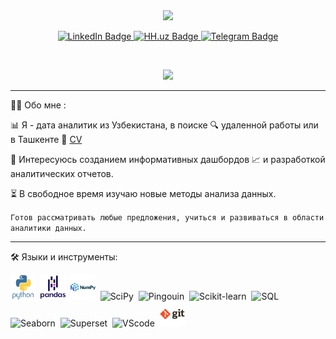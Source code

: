 <div id="header" align="center">
  <img src="https://i.pinimg.com/564x/e1/b8/29/e1b829532b6f6441c158541af84c1964.jpg" width="200"/>
</div>
<p align="center">
  <a href="http://www.linkedin.com/in/evanc001">
    <img src="https://img.shields.io/badge/LinkedIn-blue?style=for-the-badge&logo=linkedin&logoColor=white" alt="LinkedIn Badge"/>
    </a>  
  <a href="https://tashkent.hh.uz/resume/eeff39bcff0caca6fb0039ed1f454b6d4d4741">
    <img src="https://img.shields.io/badge/HH.UZ-FF0000?style=for-the-badge&logo=hackthebox&logoColor=white" alt="HH.uz Badge"/>
  </a>  
  </a>
  <a href="http://t.me/evanc001">
    <img src="https://img.shields.io/badge/Telegram-2CA5E0?style=for-the-badge&logo=telegram&logoColor=white" alt="Telegram Badge"/>
  </a>
</p>
<p align="center">
<img src="https://komarev.com/ghpvc/?username=evanc001&style=flat-square&color=blue" alt=""/>
</p>
<p align="center">
  <img src="https://media.giphy.com/media/hvRJCLFzcasrR4ia7z/giphy.gif" width="100px">
</p>

---
:man_technologist: Обо мне :

📊 Я - дата аналитик из Узбекистана, в поиске 🔍 удаленной работы или в Ташкенте 🌇 [CV](https://drive.google.com/file/d/1FJpumbL9QQBsnYvJIiHS133LqGFVHI5V/view?usp=sharing)

📝 Интересуюсь созданием информативных дашбордов 📈 и разработкой аналитических отчетов.

⏳ В свободное время изучаю новые методы анализа данных.

`Готов рассматривать любые предложения, учиться и развиваться в области аналитики данных.`

---
:hammer_and_wrench: Языки и инструменты:

<div>
  <img src="https://github.com/devicons/devicon/blob/master/icons/python/python-original-wordmark.svg" title="Python" alt="Python" width="40" height="40"/>&nbsp;
  <img src="https://github.com/devicons/devicon/blob/master/icons/pandas/pandas-original-wordmark.svg" title="Pandas" alt="Pandas" width="40" height="40"/>&nbsp;
  <img src="https://github.com/devicons/devicon/blob/master/icons/numpy/numpy-original-wordmark.svg" title="NumPy" alt="NumPy" width="40" height="40"/>&nbsp;
  <img src="https://scipy.org/images/logo.svg" title="SciPy" alt="SciPy" width="40" height="40"/>&nbsp;
  <img src="https://pingouin-stats.org/build/html/_static/pingouin.png" title="Pingouin" alt="Pingouin" width="40" height="40"/>&nbsp;
  <img src="https://upload.wikimedia.org/wikipedia/commons/0/05/Scikit_learn_logo_small.svg" title="Scikit-learn" alt="Scikit-learn" width="40" height="40"/>&nbsp;
  <img src="https://upload.wikimedia.org/wikipedia/commons/2/29/Postgresql_elephant.svg" title="SQL" alt="SQL" width="40" height="40"/>&nbsp;
  <img src="https://seaborn.pydata.org/_images/logo-tall-lightbg.svg" title="Seaborn" alt="Seaborn" width="40" height="40"/>&nbsp;
  <img src="https://workforceedtech.org/wp-content/uploads/2019/03/Tableau_Logo_resized.png" title="Superset" alt="Superset" width="40" height="40"/>&nbsp;
  <img src="https://upload.wikimedia.org/wikipedia/commons/thumb/9/9a/Visual_Studio_Code_1.35_icon.svg/512px-Visual_Studio_Code_1.35_icon.svg.png" title="VScode" alt="VScode" width="40" height="40"/>&nbsp;
  <img src="https://github.com/devicons/devicon/blob/master/icons/git/git-original-wordmark.svg" title="Git" alt="Git" width="40" height="40"/>&nbsp;
  <!-- Добавьте здесь другие инструменты или языки по вашему выбору -->
</div>


